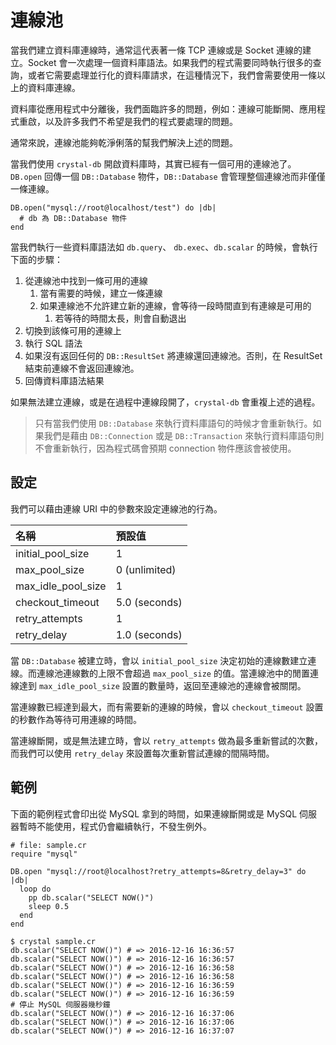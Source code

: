 # 連線池

當我們建立資料庫連線時，通常這代表著一條 TCP 連線或是 Socket 連線的建立。Socket 會一次處理一個資料庫語法。如果我們的程式需要同時執行很多的查詢，或者它需要處理並行化的資料庫請求，在這種情況下，我們會需要使用一條以上的資料庫連線。

資料庫從應用程式中分離後，我們面臨許多的問題，例如：連線可能斷開、應用程式重啟，以及許多我們不希望是我們的程式要處理的問題。

通常來說，連線池能夠乾淨俐落的幫我們解決上述的問題。

當我們使用 `crystal-db` 開啟資料庫時，其實已經有一個可用的連線池了。`DB.open` 回傳一個 `DB::Database` 物件，`DB::Database` 會管理整個連線池而非僅僅一條連線。

```crystal
DB.open("mysql://root@localhost/test") do |db|
  # db 為 DB::Database 物件
end
```

當我們執行一些資料庫語法如 `db.query`、 `db.exec`、`db.scalar` 的時候，會執行下面的步驟：

1. 從連線池中找到一條可用的連線
   1. 當有需要的時候，建立一條連線
   2. 如果連線池不允許建立新的連線，會等待一段時間直到有連線是可用的
      1. 若等待的時間太長，則會自動退出
2. 切換到該條可用的連線上
3. 執行 SQL 語法
4. 如果沒有返回任何的 `DB::ResultSet` 將連線還回連線池。否則，在 ResultSet 結束前連線不會返回連線池。
5. 回傳資料庫語法結果

如果無法建立連線，或是在過程中連線段開了，`crystal-db` 會重複上述的過程。

> 只有當我們使用 `DB::Database` 來執行資料庫語句的時候才會重新執行。如果我們是藉由 `DB::Connection` 或是 `DB::Transaction` 來執行資料庫語句則不會重新執行，因為程式碼會預期 connection 物件應該會被使用。

## 設定

我們可以藉由連線 URI 中的參數來設定連線池的行為。

| 名稱 | 預設值 |
| :--- | :--- |
| initial\_pool\_size | 1 |
| max\_pool\_size | 0 \(unlimited\) |
| max\_idle\_pool\_size | 1 |
| checkout\_timeout | 5.0 \(seconds\) |
| retry\_attempts | 1 |
| retry\_delay | 1.0 \(seconds\) |

當 `DB::Database` 被建立時，會以 `initial_pool_size` 決定初始的連線數建立連線。而連線池連線數的上限不會超過 `max_pool_size` 的值。當連線池中的閒置連線達到 `max_idle_pool_size` 設置的數量時，返回至連線池的連線會被關閉。

當連線數已經達到最大，而有需要新的連線的時候，會以 `checkout_timeout` 設置的秒數作為等待可用連線的時間。

當連線斷開，或是無法建立時，會以 `retry_attempts` 做為最多重新嘗試的次數，而我們可以使用 `retry_delay` 來設置每次重新嘗試連線的間隔時間。

## 範例

下面的範例程式會印出從 MySQL 拿到的時間，如果連線斷開或是 MySQL 伺服器暫時不能使用，程式仍會繼續執行，不發生例外。

```crystal
# file: sample.cr
require "mysql"

DB.open "mysql://root@localhost?retry_attempts=8&retry_delay=3" do |db|
  loop do
    pp db.scalar("SELECT NOW()")
    sleep 0.5
  end
end
```

```
$ crystal sample.cr
db.scalar("SELECT NOW()") # => 2016-12-16 16:36:57
db.scalar("SELECT NOW()") # => 2016-12-16 16:36:57
db.scalar("SELECT NOW()") # => 2016-12-16 16:36:58
db.scalar("SELECT NOW()") # => 2016-12-16 16:36:58
db.scalar("SELECT NOW()") # => 2016-12-16 16:36:59
db.scalar("SELECT NOW()") # => 2016-12-16 16:36:59
# 停止 MySQL 伺服器幾秒鐘
db.scalar("SELECT NOW()") # => 2016-12-16 16:37:06
db.scalar("SELECT NOW()") # => 2016-12-16 16:37:06
db.scalar("SELECT NOW()") # => 2016-12-16 16:37:07
```
